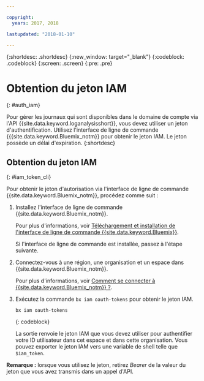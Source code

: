 ```yaml
---

copyright:
  years: 2017, 2018

lastupdated: "2018-01-10"

---
```



{:shortdesc: .shortdesc}
{:new_window: target="_blank"}
{:codeblock: .codeblock}
{:screen: .screen}
{:pre: .pre}


# Obtention du jeton IAM
{: #auth_iam}

Pour gérer les journaux qui sont disponibles dans le domaine de compte via l'API {{site.data.keyword.loganalysisshort}}, vous devez utiliser un jeton d'authentification. Utilisez l'interface de ligne de commande {{{site.data.keyword.Bluemix_notm}} pour obtenir le jeton IAM. Le jeton possède un délai d'expiration. 
{:shortdesc}


## Obtention du jeton IAM
{: #iam_token_cli}

Pour obtenir le jeton d'autorisation via l'interface de ligne de commande {{site.data.keyword.Bluemix_notm}}, procédez comme suit :

1. Installez l'interface de ligne de commande {{site.data.keyword.Bluemix_notm}}.

   Pour plus d'informations, voir [Téléchargement et installation de l'interface de ligne de commande {{site.data.keyword.Bluemix}}](/docs/cli/reference/bluemix_cli/download_cli.html#download_install).
   
   Si l'interface de ligne de commande est installée, passez à l'étape suivante.
    
2. Connectez-vous à une région, une organisation et un espace dans {{site.data.keyword.Bluemix_notm}}. 

    Pour plus d'informations, voir [Comment se connecter à {{site.data.keyword.Bluemix_notm}} ?](/docs/services/CloudLogAnalysis/qa/cli_qa.html#login).
	
3. Exécutez la commande `bx iam oauth-tokens` pour obtenir le jeton IAM.

    ```
	bx iam oauth-tokens
	```
	{: codeblock}
	
	La sortie renvoie le jeton IAM que vous devez utiliser pour authentifier votre ID utilisateur dans cet espace et dans cette organisation. Vous pouvez exporter le jeton IAM vers une variable de shell telle que `$iam_token`.



**Remarque :** lorsque vous utilisez le jeton, retirez *Bearer* de la valeur du jeton que vous avez transmis dans un appel d'API.

